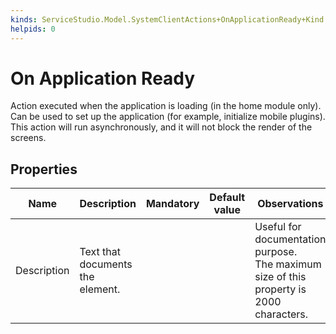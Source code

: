 ```yaml
---
kinds: ServiceStudio.Model.SystemClientActions+OnApplicationReady+Kind
helpids: 0
---
```


# On Application Ready

Action executed when the application is loading (in the home module only). Can be used to set up the application (for example, initialize mobile plugins).  This action will run asynchronously, and it will not block the render of the screens.

## Properties

<table markdown="1">
<thead>
<tr>
<th>Name</th>
<th>Description</th>
<th>Mandatory</th>
<th>Default value</th>
<th>Observations</th>
</tr>
</thead>
<tbody>
<tr>
<td title="Description">Description</td>
<td>Text that documents the element.</td>
<td></td>
<td></td>
<td>Useful for documentation purpose.<br/>The maximum size of this property is 2000 characters.</td>
</tr>
</tbody>
</table>
